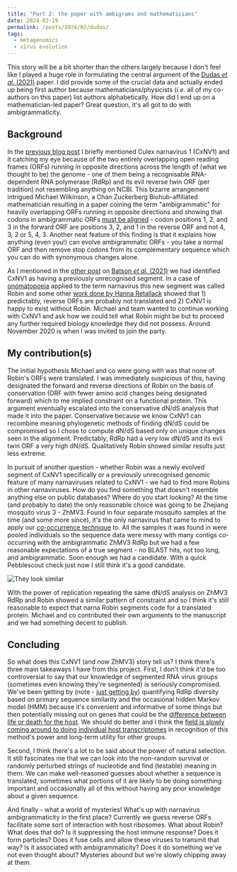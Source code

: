 ```yaml
---
title: "Part 2: the paper with ambigrams and mathematicians"
date: 2024-02-19
permalink: /posts/2024/02/dudas/
tags:
  - metagenomics
  - virus evolution
---
```


This story will be a bit shorter than the others largely because I don't feel like I played a huge role in formulating the central argument of the [Dudas _et al._ (2021)](https://academic.oup.com/ve/article/7/1/veab038/6237938) paper. I did provide some of the crucial data and actually ended up being first author because mathematicians/physicists (_i.e._ all of my co-authors on this paper) list authors alphabetically. How did I end up on a mathematician-led paper? Great question, it's all got to do with ambigrammaticity.

## Background

In the [previous blog post](https://evogytis.github.io/posts/2024/02/batson-california/) I briefly mentioned Culex narnavirus 1 (CxNV1) and it catching my eye because of the two entirely overlapping open reading frames (ORFs) running in opposite directions across the length of (what we thought to be) the genome - one of them being a recognisable RNA-dependent RNA polymerase (RdRp) and its evil reverse twin ORF (per tradition) not resembling anything on NCBI. This bizarre arrangement intrigued Michael Wilkinson, a Chan Zuckerberg Biohub-affiliated mathematician resulting in a paper coining the term "ambigrammatic" for heavily overlapping ORFs running in opposite directions and showing that codons in ambigrammatic ORFs [must be aligned](https://www.nature.com/articles/s41598-019-54181-3) - codon positions 1, 2, and 3 in the forward ORF are positions 3, 2, and 1 in the reverse ORF and not 4, 3, 2 or 5, 4, 3. Another neat feature of this finding is that it explains how anything (even you!) can evolve ambigrammatic ORFs - you take a normal ORF and then remove stop codons from its complementary sequence which you can do with synonymous changes alone.

As I mentioned in the [other post](https://evogytis.github.io/posts/2024/02/batson-california/) on [Batson _et al_. (2021)](https://elifesciences.org/articles/68353) we had identified CxNV1 as having a previously unrecognised segment. In a case of [onomatopoeia](https://en.wikipedia.org/wiki/Onomatopoeia) applied to the term narnavirus this new segment was called Robin and some other [work done by Hanna Retallack](https://journals.asm.org/doi/full/10.1128/jvi.00109-21) showed that 1) predictably, reverse ORFs are probably not translated and 2) CxNV1 is happy to exist without Robin. Michael and team wanted to continue working with CxNV1 and ask how we could tell what Robin might be but to proceed any further required biology knowledge they did not possess. Around November 2020 is when I was invited to join the party.

## My contribution(s)

The initial hypothesis Michael and co were going with was that none of Robin's ORFs were translated. I was immediately suspicious of this, having designated the forward and reverse directions of Robin on the basis of conservation (ORF with fewer amino acid changes being designated forward) which to me implied constraint on a functional protein. This argument eventually escalated into the conservative dN/dS analysis that made it into the paper. Conservative because we know CxNV1 can recombine meaning phylogenetic methods of finding dN/dS could be compromised so I chose to compute dN/dS based only on unique changes seen in the alignment. Predictably, RdRp had a very low dN/dS and its evil twin ORF a very high dN/dS. Qualitatively Robin showed similar results just less extreme.

In pursuit of another question - whether Robin was a newly evolved segment of CxNV1 specifically or a previously unrecognised genomic feature of many narnaviruses related to CxNV1 - we had to find more Robins in other narnaviruses. How do you find something that doesn't resemble anything else on public databases? Where do you start looking? At the time (and probably to date) the only reasonable choice was going to be Zhejiang mosquito virus 3 - ZhMV3. Found in four separate mosquito samples at the time (and some more since), it's the only narnavirus that came to mind to apply our [co-occurrence technique](https://elifesciences.org/articles/68353) to. All the samples it was found in were pooled individuals so the sequence data were messy with many contigs co-occurring with the ambigrammatic ZhMV3 RdRp but we had a few reasonable expectations of a true segment - no BLAST hits, not too long, and ambigrammatic. Soon enough we had a candidate. With a quick Pebblescout check just now I still think it's a good candidate.

![They look similar](https://oup.silverchair-cdn.com/oup/backfile/Content_public/Journal/ve/7/1/10.1093_ve_veab038/2/veab038f1.jpeg?Expires=1710780421&Signature=w5xcmc-4eyWMbigCNQ3dMBnmypF7L8WOqwhkkVPG2geewsGUppczWej98QX60-PqOtfLLEWD28HQsIPL-ycUvOomcMFlMDPixRW8ODxxZFvQXS-u49kD7aWe4vWgM3PLsF-au7h-TlOKRYXcMRAwWR6eG8cL~FZ6DtfCfKMn45aV2bHDpV8o-lMIIyf45Op2V6ivkPthGF2-jRmj0pK9xubf1MHWgH3cS2yLl3aWS3zzGnHO6B7bAIVfEZncHhySOOmCbz6IQgX~2BWuHA-gc7Bi0y0LvO3f3-EaDdWJFzaWaDFPDNpEceVNJb3yZu9CJxs19pfuwIJ6G2UtJv49ig__&Key-Pair-Id=APKAIE5G5CRDK6RD3PGA)

With the power of replication repeating the same dN/dS analysis on ZhMV3 RdRp and Robin showed a similar pattern of constraint and so I think it's still reasonable to expect that narna Robin segments code for a translated protein. Michael and co contributed their own arguments to the manuscript and we had something decent to publish. 

## Concluding

So what does this CxNV1 (and now ZhMV3) story tell us? I think there's three main takeaways I have from this project. First, I don't think it'd be too controversial to say that our knowledge of segmented RNA virus groups (sometimes even knowing they're segmented) is seriously compromised. We've been getting by (note - [just getting by](https://www.biorxiv.org/content/10.1101/2023.04.18.537342v1)) quantifying RdRp diversity based on primary sequence similarity and the occasional hidden Markov model (HMM) because it's convenient and informative of some things but then potentially missing out on genes that could be the [difference between life or death for the host](https://www.nature.com/articles/s41467-023-37145-0). We should do better and I think the [field is slowly coming around to doing individual host transcriptomes](https://www.biorxiv.org/content/10.1101/2023.08.28.555221v2) in recognition of this method's power and long-term utility for other groups.

Second, I think there's a lot to be said about the power of natural selection. It still fascinates me that we can look into the non-random survival or randomly perturbed strings of nucleotide and find (testable) meaning in them. We can make well-reasoned guesses about whether a sequence is translated, sometimes what portions of it are likely to be doing something important and occasionally all of this without having any prior knowledge about a given sequence.

And finally - what a world of mysteries! What's up with narnavirus ambigrammaticity in the first place? Currently we guess reverse ORFs facilitate some sort of interaction with host ribosomes. What about Robin? What does that do? Is it suppressing the host immune response? Does it form particles? Does it fuse cells and allow these viruses to transmit that way? Is it associated with ambigrammaticity? Does it do something we've not even thought about? Mysteries abound but we're slowly chipping away at them.